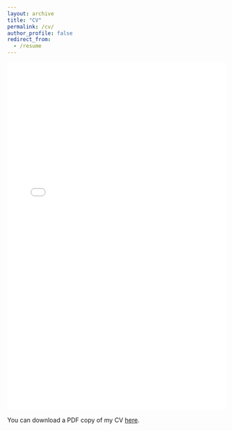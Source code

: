 ```yaml
---
layout: archive
title: "CV"
permalink: /cv/
author_profile: false
redirect_from:
  - /resume
---
```


<iframe src="/files/pdf/Gupta_RG_CV.pdf" width="100%" height="800" frameborder="no" border="5" marginwidth="5" marginheight="5"></iframe>

You can download a PDF copy of my CV [here](/files/pdf/Gupta_RG_CV.pdf).
